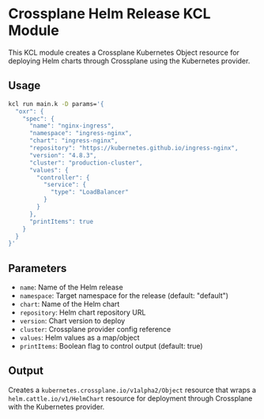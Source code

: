 # Crossplane Helm Release KCL Module

This KCL module creates a Crossplane Kubernetes Object resource for deploying Helm charts through Crossplane using the Kubernetes provider.

## Usage

```bash
kcl run main.k -D params='{
  "oxr": {
    "spec": {
      "name": "nginx-ingress",
      "namespace": "ingress-nginx",
      "chart": "ingress-nginx",
      "repository": "https://kubernetes.github.io/ingress-nginx",
      "version": "4.8.3",
      "cluster": "production-cluster",
      "values": {
        "controller": {
          "service": {
            "type": "LoadBalancer"
          }
        }
      },
      "printItems": true
    }
  }
}'
```

## Parameters

- `name`: Name of the Helm release
- `namespace`: Target namespace for the release (default: "default")
- `chart`: Name of the Helm chart
- `repository`: Helm chart repository URL
- `version`: Chart version to deploy
- `cluster`: Crossplane provider config reference
- `values`: Helm values as a map/object
- `printItems`: Boolean flag to control output (default: true)

## Output

Creates a `kubernetes.crossplane.io/v1alpha2/Object` resource that wraps a `helm.cattle.io/v1/HelmChart` resource for deployment through Crossplane with the Kubernetes provider.